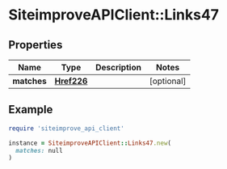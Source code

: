 # SiteimproveAPIClient::Links47

## Properties

| Name | Type | Description | Notes |
| ---- | ---- | ----------- | ----- |
| **matches** | [**Href226**](Href226.md) |  | [optional] |

## Example

```ruby
require 'siteimprove_api_client'

instance = SiteimproveAPIClient::Links47.new(
  matches: null
)
```

